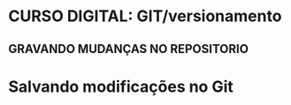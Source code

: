 # CURSO DIGITAL: GIT/versionamento

## GRAVANDO MUDANÇAS NO REPOSITORIO

# Salvando modificações no Git
